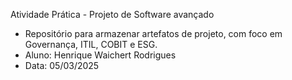 Atividade Prática - Projeto de Software avançado

- Repositório para armazenar artefatos de projeto, com foco em Governança, ITIL, COBIT e ESG.
- Aluno: Henrique Waichert Rodrigues
- Data: 05/03/2025

